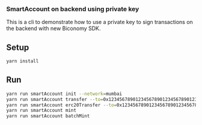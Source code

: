 ### SmartAccount on backend using private key

This is a cli to demonstrate how to use a private key to sign transactions on the backend with new Biconomy SDK.

## Setup

```bash
yarn install
```

## Run

```bash
yarn run smartAccount init --network=mumbai
yarn run smartAccount transfer --to=0x1234567890123456789012345678901234567890 --amount=1
yarn run smartAccount erc20Transfer --to=0x1234567890123456789012345678901234567890 --amount=10 --token=0x0987654321098765432109876543210987654321
yarn run smartAccount mint
yarn run smartAccount batchMint
```
